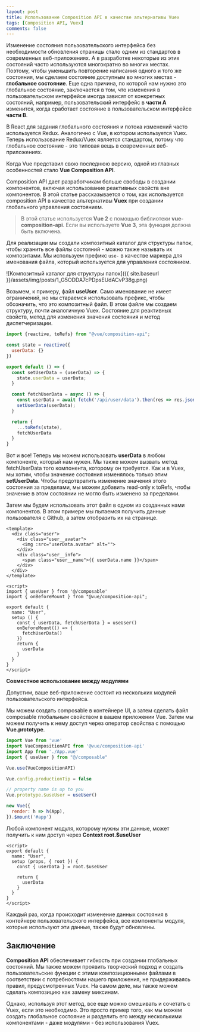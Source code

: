 ```yaml
---
layout: post
title: Использование Composition API в качестве альтернативы Vuex
tags: [Composition API, Vuex]
comments: false
---
```


Изменение состояния пользовательского интерфейса без необходимости обновления страницы стало одним из стандартов в современных
веб-приложениях. А в разработке некоторые из этих состояний часто используются многократно во многих местах. Поэтому,
чтобы уменьшить повторение написания одного и того же состояния, мы сделаем состояние доступным во многих местах -
**глобальное состояние**. Еще одна причина, по которой нам нужно это глобальное состояние, заключается в том, что изменения
в пользовательском интерфейсе иногда зависят от конкретных состояний, например, пользовательский интерфейс в **части A**
изменится, когда сработает состояние в пользовательском интерфейсе **части B**.

В React для задания глобального состояния и потока изменений часто используется Redux. Аналогично с Vue, в котором
используется Vuex. Теперь использование Redux/Vuex является стандартом, потому что глобальное
состояние - это типовая вещь в современных веб-приложениях.

Когда Vue представил свою последнюю версию, одной из главных особенностей стало **Vue Composition API**.

Composition API дает разработчикам больше свободы в создании компонентов, включая использование реактивных свойств вне
компонентов. В этой статье рассказывается о том, как используется composition API в качестве альтернативы **Vuex** при
создании глобального управления состоянием.

> В этой статье используется **Vue 2** с помощью библиотеки **vue-composition-api**. Если вы используете **Vue 3**, эта функция
> должна быть включена.

Для реализации мы создали композитный каталог для структуры папок, чтобы хранить все файлы состояний - можно также
называть их композитами. Мы используем префикс `use-` в качестве маркера для именования файла, который используется для
управления состоянием.

![Композитный каталог для структуры папок]({{ site.baseurl
}}/assets/img/posts/1_G5ODDA7cPDpsEUdACvP38g.png)

Возьмем, к примеру, файл **useUser**. Само именование не имеет ограничений, но мы стараемся использовать префикс, чтобы
обозначить, что это композитный файл. В этом файле мы создаем структуру, почти аналогичную Vuex. Состояние для
реактивных свойств, метод для изменения значения состояния и метод диспетчеризации.

```js
import {reactive, toRefs} from "@vue/composition-api";

const state = reactive({
  userData: {}
})

export default () => {
  const setUserData = (userData) => {
    state.userData = userData;
  }

  const fetchUserData = async () => {
    const userData = await fetch('/api/user/data').then(res => res.json());
    setUserData(userData);
  }

  return {
    ...toRefs(state),
    fetchUserData
  }
}
```

Вот и все! Теперь мы можем использовать **userData** в любом компоненте, который нам нужен. Мы также можем вызвать метод
fetchUserData того компонента, которому он требуется. Как и в Vuex, мы хотим, чтобы значение состояния изменялось только
этим **setUserData**. Чтобы предотвратить изменение значения этого состояния за пределами, мы можем добавить
read-only к toRefs, чтобы значение в этом состоянии не могло быть изменено за пределами.

Затем мы будем использовать этот файл в одном из созданных нами компонентов. В этом примере мы пытаемся получить данные
пользователя с Github, а затем отобразить их на странице.

```vue
<template>
  <div class="user">
    <div class="user__avatar">
      <img :src="userData.avatar" alt="">
    </div>
    <div class="user__info">
      <span class="user__name">{{ userData.name }}</span>
    </div>
  </div>
</template>

<script>
import { useUser } from '@/composable'
import { onBeforeMount } from "@vue/composition-api";

export default {
  name: "User",
  setup () {
    const { userData, fetchUserData } = useUser()
    onBeforeMount(() => {
      fetchUserData()
    })
    return {
      userData
    }
  }
}
</script>
```

**Совместное использование между модулями**

Допустим, ваше веб-приложение состоит из нескольких модулей пользовательского интерфейса.

Мы можем создать composable в контейнере UI, а затем сделать файл composable глобальным свойством в вашем приложении
Vue. Затем мы можем получить к нему доступ через оператор
свойства с помощью **Vue.prototype**.

```js
import Vue from 'vue'
import VueCompositionAPI from '@vue/composition-api'
import App from './App.vue'
import { useUser } from "@/composable"

Vue.use(VueCompositionAPI)

Vue.config.productionTip = false

// property name is up to you
Vue.prototype.$useUser = useUser()

new Vue({
  render: h => h(App),
}).$mount('#app')
```

Любой компонент модуля, которому нужны эти данные, может получить к ним доступ через **Context root.$useUser**

```vue
<script>
export default {
  name: "User",
  setup (props, { root }) {
    const { userData } = root.$useUser

    return {
      userData
    }
  }
}
</script>
```

Каждый раз, когда происходит изменение данных состояния в контейнере пользовательского интерфейса, все компоненты
модуля, которые используют эти данные, также будут обновлены.

## Заключение

**Composition API** обеспечивает гибкость при создании глобальных состояний. Мы также можем проявить творческий подход и
создать пользовательские функции с этими композиционными файлами в соответствии с потребностями нашего приложения, не
придерживаясь правил, предусмотренных Vuex. На самом деле, мы также можем сделать композицию как замену миксинам.

Однако, используя этот метод, все еще можно смешивать и сочетать с Vuex, если это необходимо. Это просто пример того,
как мы можем создать глобальное состояние и разделить его между несколькими компонентами - даже модулями - без
использования Vuex.


